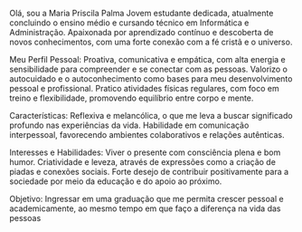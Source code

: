 
Olá, sou a Maria Priscila Palma
Jovem estudante dedicada, atualmente concluindo o ensino médio e cursando técnico em Informática e Administração. Apaixonada por aprendizado contínuo e descoberta de novos conhecimentos, com uma forte conexão com a fé cristã e o universo.

Meu Perfil Pessoal:
Proativa, comunicativa e empática, com alta energia e sensibilidade para compreender e se conectar com as pessoas.
Valorizo o autocuidado e o autoconhecimento como bases para meu desenvolvimento pessoal e profissional.
Pratico atividades físicas regulares, com foco em treino e flexibilidade, promovendo equilíbrio entre corpo e mente.

Características:
Reflexiva e melancólica, o que me leva a buscar significado profundo nas experiências da vida.
Habilidade em comunicação interpessoal, favorecendo ambientes colaborativos e relações autênticas.

Interesses e Habilidades:
Viver o presente com consciência plena e bom humor.
Criatividade e leveza, através de expressões como a criação de piadas e conexões sociais.
Forte desejo de contribuir positivamente para a sociedade por meio da educação e do apoio ao próximo.

Objetivo:
Ingressar em uma graduação que me permita crescer pessoal e academicamente, ao mesmo tempo em que faço a diferença na vida das pessoas
